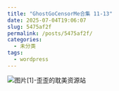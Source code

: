 ```yaml
---
title: "GhostGoCensorMe合集 11-13"
date: 2025-07-04T19:06:07
slug: 5475af2f
permalink: /posts/5475af2f/
categories:
  - 未分类
tags:
  - wordpress
---
```


![图片[1]-歪歪的耽美资源站](/images/wp/5475af2f-33ccca39.jpg)
